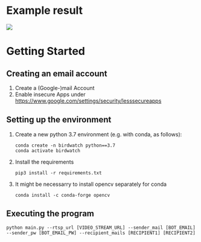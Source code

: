 
# Example result
![](https://github.com/giulionf/birdwatch/blob/main/readme/demo.gif)

# Getting Started
## Creating an email account
1. Create a (Google-)mail Account
2. Enable insecure Apps under https://www.google.com/settings/security/lesssecureapps

## Setting up the environment
1. Create a new python 3.7 environment (e.g. with conda, as follows):
    ```
    conda create -n birdwatch python==3.7
    conda activate birdwatch
    ```
2. Install the requirements
    ```
    pip3 install -r requirements.txt 
    ```
3. It might be necessarry to install opencv separately for conda
    ```
    conda install -c conda-forge opencv
    ```

## Executing the program
```
python main.py --rtsp_url [VIDEO_STREAM_URL] --sender_mail [BOT_EMAIL] --sender_pw [BOT_EMAIL_PW] --recipient_mails [RECIPIENT1] [RECIPIENT2]
```

